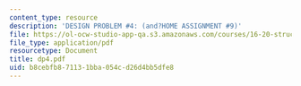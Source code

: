 ```yaml
---
content_type: resource
description: 'DESIGN PROBLEM #4: (and?HOME ASSIGNMENT #9)'
file: https://ol-ocw-studio-app-qa.s3.amazonaws.com/courses/16-20-structural-mechanics-fall-2002/b8cebfb871131bba054cd26d4bb5dfe8_dp4.pdf
file_type: application/pdf
resourcetype: Document
title: dp4.pdf
uid: b8cebfb8-7113-1bba-054c-d26d4bb5dfe8
---
```

